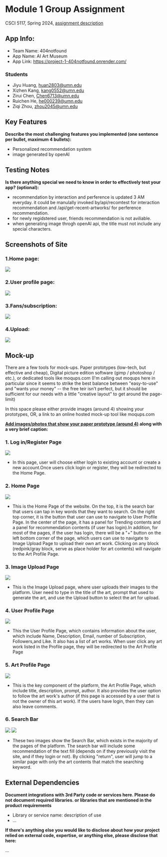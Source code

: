 # Module 1 Group Assignment

CSCI 5117, Spring 2024, [assignment description](https://canvas.umn.edu/courses/413159/pages/project-1)

## App Info:

* Team Name: 404notfound
* App Name: AI Art Museum
* App Link: <https://project-1-404notfound.onrender.com/>

### Students

* Jiyu Huang, huan2803@umn.edu
* Xizhen Kang, kang0552@umn.edu
* Zirui Chen, Chen6713@umn.edu
* Ruichen He, he000239@umn.edu
* Ziqi Zhou, zhou2045@umn.edu

## Key Features

**Describe the most challenging features you implemented
(one sentence per bullet, maximum 4 bullets):**

* Personalized recommendation system
* image generated by openAI


## Testing Notes

**Is there anything special we need to know in order to effectively test your app? (optional):**

* recommendation by interaction and perference is updated 3 AM everyday. it could be manulally invoked by/api/recomtest for interaction recommendation and /api/get-recent-artworks/ for perference recommendation.
* for newly regidstered user, friends recommendation is not aviliable.
* when generating image throgh openAI api, the title must not include any special characters. 


## Screenshots of Site

### 1.Home page:
![](https://github.com/csci5117s24/project-1-404notfound/blob/main/pics/AI%20Art%20Museum.png)

### 2.User profile page:
![](https://github.com/csci5117s24/project-1-404notfound/blob/main/pics/user_profile.png)

### 3.Fans/subscription:
![](https://github.com/csci5117s24/project-1-404notfound/blob/main/pics/fans%3Asubscription.png)

### 4.Upload:
![](https://github.com/csci5117s24/project-1-404notfound/blob/main/pics/upload.png)
## Mock-up 

There are a few tools for mock-ups. Paper prototypes (low-tech, but effective and cheap), Digital picture edition software (gimp / photoshop / etc.), or dedicated tools like moqups.com (I'm calling out moqups here in particular since it seems to strike the best balance between "easy-to-use" and "wants your money" -- the free teir isn't perfect, but it should be sufficient for our needs with a little "creative layout" to get around the page-limit)

In this space please either provide images (around 4) showing your prototypes, OR, a link to an online hosted mock-up tool like moqups.com

**[Add images/photos that show your paper prototype (around 4)](https://stackoverflow.com/questions/10189356/how-to-add-screenshot-to-readmes-in-github-repository) along with a very brief caption:**
### 1. Log in/Register Page
![](https://github.com/csci5117s24/project-1-404notfound/blob/main/mock/RegisterPagelogin.png)
- In this page, user will choose either login to existing account or create a new account.Once users click login or register, they will be redirected to the Home Page.
### 2. Home Page
![](https://github.com/csci5117s24/project-1-404notfound/blob/main/mock/homepage.png)
- This is the Home Page of the website. On the top, it is the search bar that users can tap in key words that they want to search. On the right top corner, it is the button that user can use to navigate to User Profile Page. In the center of the page, it has a panel for Trending contents and a panel for recommendation contents (if user has login).In addition, for most of the pages, if the user has login, there will be a "+" button on the left bottom corner of the page, which users can use to navigate to Image Upload Page to upload their own art work. Clicking on any block (redpink/gray block, serve as place holder for art contents) will navigate to the Art Profile Page.
### 3. Image Upload Page
![](https://github.com/csci5117s24/project-1-404notfound/blob/main/mock/image_upload.png)
- This is the Image Upload page, where user uploads their images to the platform. User need to type in the title of the art, prompt that used to generate the art, and use the Upload button to select the art for upload.
### 4. User Profile Page
![](https://github.com/csci5117s24/project-1-404notfound/blob/main/mock/user_prof_page.png)
- This the User Profile Page, which contains information about the user, which include Name, Description, Email, number of Subscription, Followers,and Like. It also has a list of art works. When user click any art work listed in the Profile page, they will be redirected to the Art Profile Page
### 5. Art Profile Page
![](https://github.com/csci5117s24/project-1-404notfound/blob/main/mock/profile.png)
- This is the key component of the platform, the Art Profile Page, which include title, description, prompt, author. It also provides the user option to follow the art work's author (if this page is accessed by a user that is not the owner of this art work). If the users have login, then they can also leave comments.
### 6. Search Bar
![](https://github.com/csci5117s24/project-1-404notfound/blob/main/mock/search_with_login.png)
![](https://github.com/csci5117s24/project-1-404notfound/blob/main/mock/search_without_login.png)
- These two images show the Search Bar, which exists in the majority of the pages of the platform. The search bar will include some reconmendation of the text fill (depends on if they previously visit the site, and if they login or not). By clicking "return", user will jump to a similar page with only the art contents that match the searching keyword.




## External Dependencies

**Document integrations with 3rd Party code or services here.
Please do not document required libraries. or libraries that are mentioned in the product requirements**

* Library or service name: description of use
* ...

**If there's anything else you would like to disclose about how your project
relied on external code, expertise, or anything else, please disclose that
here:**

...
